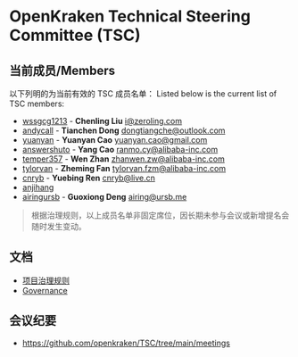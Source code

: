 # OpenKraken Technical Steering Committee (TSC)

## 当前成员/Members

以下列明的为当前有效的 TSC 成员名单：
Listed below is the current list of TSC members:

  - [wssgcg1213](https://github.com/wssgcg1213) - **Chenling Liu** <i@zeroling.com>
  - [andycall](https://github.com/andycall) - **Tianchen Dong** <dongtiangche@outlook.com>
  - [yuanyan](https://github.com/yuanyan) - **Yuanyan Cao** <yuanyan.cao@gmail.com>
  - [answershuto](https://github.com/answershuto) - **Yang Cao** <ranmo.cy@alibaba-inc.com>
  - [temper357](https://github.com/temper357) - **Wen Zhan** <zhanwen.zw@alibaba-inc.com>
  - [tylorvan](https://github.com/tylorvan) - **Zheming Fan** <tylorvan.fzm@alibaba-inc.com>
  - [cnryb](https://github.com/cnryb) - **Yuebing Ren** <cnryb@live.cn>
  - [anjihang](https://github.com/anjihang)
  - [airingursb](https://github.com/airingursb) - **Guoxiong Deng** <airing@ursb.me>

> 根据治理规则，以上成员名单非固定席位，因长期未参与会议或新增提名会随时发生变动。

## 文档

- [项目治理规则](./GOVERNANCE.zh-CN.md)
- [Governance](./GOVERNANCE.md)

## 会议纪要

- https://github.com/openkraken/TSC/tree/main/meetings
